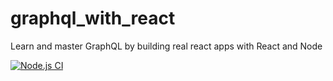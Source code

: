 # graphql_with_react
Learn and master GraphQL by building real react apps with React and Node

[![Node.js CI](https://github.com/GoupilJeremy/graphql_with_react/actions/workflows/node.js.yml/badge.svg)](https://github.com/GoupilJeremy/graphql_with_react/actions/workflows/node.js.yml)
